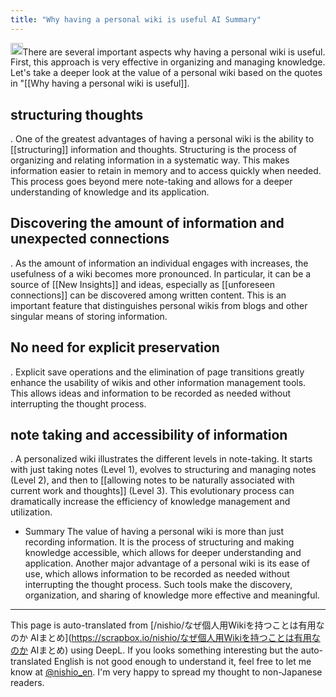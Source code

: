 ```yaml
---
title: "Why having a personal wiki is useful AI Summary"
---
```


<img src='https://scrapbox.io/api/pages/nishio-en/gpt/icon' alt='gpt.icon' height="19.5"/>There are several important aspects why having a personal wiki is useful. First, this approach is very effective in organizing and managing knowledge. Let's take a deeper look at the value of a personal wiki based on the quotes in "[[Why having a personal wiki is useful]].

## structuring thoughts
.
One of the greatest advantages of having a personal wiki is the ability to [[structuring]] information and thoughts. Structuring is the process of organizing and relating information in a systematic way. This makes information easier to retain in memory and to access quickly when needed. This process goes beyond mere note-taking and allows for a deeper understanding of knowledge and its application.

## Discovering the amount of information and unexpected connections
.
As the amount of information an individual engages with increases, the usefulness of a wiki becomes more pronounced. In particular, it can be a source of [[New Insights]] and ideas, especially as [[unforeseen connections]] can be discovered among written content. This is an important feature that distinguishes personal wikis from blogs and other singular means of storing information.

## No need for explicit preservation
.
Explicit save operations and the elimination of page transitions greatly enhance the usability of wikis and other information management tools. This allows ideas and information to be recorded as needed without interrupting the thought process.

## note taking and accessibility of information
.
A personalized wiki illustrates the different levels in note-taking. It starts with just taking notes (Level 1), evolves to structuring and managing notes (Level 2), and then to [[allowing notes to be naturally associated with current work and thoughts]] (Level 3). This evolutionary process can dramatically increase the efficiency of knowledge management and utilization.

- Summary
The value of having a personal wiki is more than just recording information. It is the process of structuring and making knowledge accessible, which allows for deeper understanding and application. Another major advantage of a personal wiki is its ease of use, which allows information to be recorded as needed without interrupting the thought process. Such tools make the discovery, organization, and sharing of knowledge more effective and meaningful.

---
This page is auto-translated from [/nishio/なぜ個人用Wikiを持つことは有用なのか AIまとめ](https://scrapbox.io/nishio/なぜ個人用Wikiを持つことは有用なのか AIまとめ) using DeepL. If you looks something interesting but the auto-translated English is not good enough to understand it, feel free to let me know at [@nishio_en](https://twitter.com/nishio_en). I'm very happy to spread my thought to non-Japanese readers.